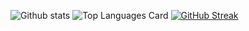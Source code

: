 
![Github stats](https://github-readme-stats.vercel.app/api?username=aegoroff&show_icons=true&count_private=true) ![Top Languages Card](https://github-readme-stats.vercel.app/api/top-langs/?username=aegoroff&layout=compact) [![GitHub Streak](https://github-readme-streak-stats.herokuapp.com/?user=aegoroff)](https://git.io/streak-stats)
